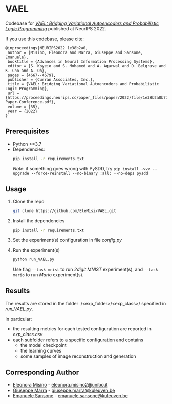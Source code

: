 # VAEL

Codebase for [_VAEL: Bridging Variational Autoencoders and Probabilistic Logic Programming_](https://papers.nips.cc/paper_files/paper/2022/hash/1e38b2a0b77541b14a3315c99697b835-Abstract-Conference.html) published at NeurIPS 2022.

If you use this codebase, please cite:

```
@inproceedings{NEURIPS2022_1e38b2a0,
 author = {Misino, Eleonora and Marra, Giuseppe and Sansone, Emanuele},
 booktitle = {Advances in Neural Information Processing Systems},
 editor = {S. Koyejo and S. Mohamed and A. Agarwal and D. Belgrave and K. Cho and A. Oh},
 pages = {4667--4679},
 publisher = {Curran Associates, Inc.},
 title = {VAEL: Bridging Variational Autoencoders and Probabilistic Logic Programming},
 url = {https://proceedings.neurips.cc/paper_files/paper/2022/file/1e38b2a0b77541b14a3315c99697b835-Paper-Conference.pdf},
 volume = {35},
 year = {2022}
}
```



## Prerequisites

* Python >=3.7 
* Dependencies:
  ```sh
  pip install -r requirements.txt
  ```
  _Note_: if something goes wrong with PySDD, try `pip install -vvv --upgrade --force-reinstall --no-binary :all: --no-deps pysdd`

## Usage

1. Clone the repo
   ```sh
   git clone https://github.com/EleMisi/VAEL.git
   ```
2. Install the dependencies
   ```sh
   pip install -r requirements.txt
   ```
3. Set the experiment(s) configuration in file _config.py_
   
4. Run the experiment(s)
   ```sh
   python run_VAEL.py
   ```
   Use flag `--task mnist` to run _2digit MNIST_ experiment(s), and `--task mario` to run _Mario_ experiment(s).

## Results
The results are stored in the folder ./<exp_folder>/<exp_class>/ specified in _run_VAEL.py_.  

In particular:
   *  the resulting metrics for each tested configuration are reported in _exp_class.csv_
   * each subfolder refers to a specific configuration and contains
      * the model checkpoint
      * the learning curves 
      * some samples of image reconstruction and generation
        
## Corresponding Author

* [Eleonora Misino](https://github.com/EleMisi) - eleonora.misino2@unibo.it
* [Giuseppe Marra](https://github.com/GiuseppeMarra) - giuseppe.marra@kuleuven.be
* [Emanuele Sansone](https://github.com/emsansone) - emanuele.sansone@kuleuven.be

